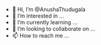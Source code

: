 - 👋 Hi, I’m @AnushaThudugala
- 👀 I’m interested in ...
- 🌱 I’m currently learning ...
- 💞️ I’m looking to collaborate on ...
- 📫 How to reach me ...

<!---
AnushaThudugala/AnushaThudugala is a ✨ special ✨ repository because its `README.md` (this file) appears on your GitHub profile.
You can click the Preview link to take a look at your changes.
--->
